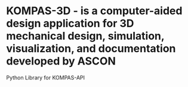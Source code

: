 # KOMPAS-3D - is a computer-aided design application for 3D mechanical design, simulation, visualization, and documentation developed by ASCON
Python Library for KOMPAS-API

